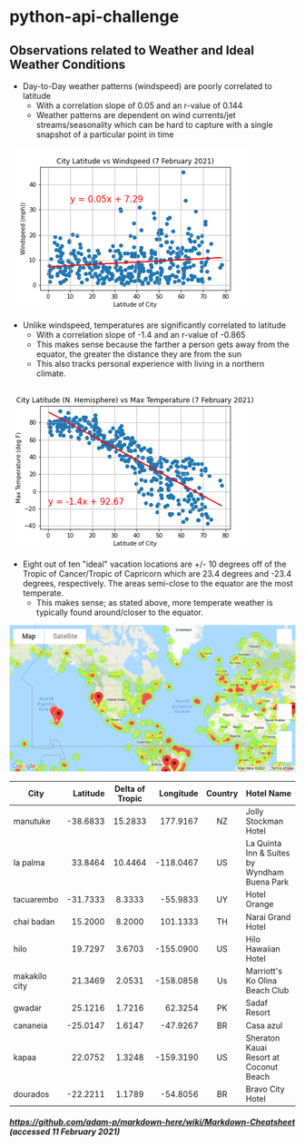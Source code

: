 # python-api-challenge


## Observations related to Weather and Ideal Weather Conditions

* Day-to-Day weather patterns (windspeed) are poorly correlated to latitude
    * With a correlation  slope of 0.05 and an r-value of 0.144
    * Weather patterns are dependent on wind currents/jet streams/seasonality which can be hard to capture with a single snapshot of a particular point in time

![alt text](WeatherPy/output_data/NlatVSwindspeed.png "Little Correleation of Latitude on Windspped")

* Unlike windspeed, temperatures are significantly correlated to latitude
    * With a correlation slope of -1.4 and an r-value of -0.865
    * This makes sense because the farther a person gets away from the equator, the greater the distance they are from the sun
    * This also tracks personal experience with living in a northern climate. 

![alt text](WeatherPy/output_data/NlatVStemp.png "Correleation of Latitude on Temperature")

* Eight out of ten "ideal" vacation locations are +/- 10 degrees off of the Tropic of Cancer/Tropic of Capricorn which are 23.4 degrees and -23.4 degrees, respectively.  The areas semi-close to the equator are the most temperate.
    * This makes sense; as stated above, more temperate weather is typically found around/closer to the equator.

![alt text](VacationPy/output_data/heatmapWITHmarker.png "Correleation of Latitude on Temperature")

|City          |Latitude  | Delta of Tropic | Longitude | Country | Hotel Name                                   |
| ------------ | -------: | :-------------: | --------: | :-----: | -------------------------------------------- |
|manutuke      | -38.6833 | 15.2833         |177.9167   | NZ      | Jolly Stockman Hotel                         |
|la palma      | 33.8464  | 10.4464         |-118.0467  | US      | La Quinta Inn & Suites by Wyndham Buena Park |
|tacuarembo    | -31.7333 | 8.3333          |-55.9833   | UY      | Hotel Orange                                 |
|chai badan    | 15.2000  | 8.2000          |101.1333   | TH      | Narai Grand Hotel                            |
|hilo          | 19.7297  | 3.6703          |-155.0900  | US      | Hilo Hawaiian Hotel                          |
|makakilo city | 21.3469  | 2.0531          |-158.0858  | Us      | Marriott's Ko Olina Beach Club               |
|gwadar        | 25.1216  | 1.7216          |62.3254    | PK      | Sadaf Resort                                 |
|cananeia      | -25.0147 | 1.6147          |-47.9267   | BR      | Casa azul                                    |
|kapaa         | 22.0752  | 1.3248          |-159.3190  | US      | Sheraton Kauai Resort at Coconut Beach       |
|dourados      | -22.2211 | 1.1789          |-54.8056   | BR      | Bravo City Hotel                             |


##### https://github.com/adam-p/markdown-here/wiki/Markdown-Cheatsheet (accessed 11 February 2021)
